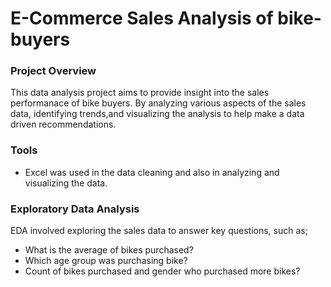 # E-Commerce Sales Analysis of bike-buyers

### Project Overview

This data analysis project aims to provide insight into the sales performanace of bike buyers. By analyzing various aspects of the sales data, identifying trends,and visualizing the analysis to help make a data driven recommendations.

### Tools

- Excel was used in the data cleaning and also in analyzing and visualizing the data.

### Exploratory Data Analysis

EDA involved exploring the sales data to answer key questions, such as;
- What is the average of bikes purchased?
- Which age group was purchasing bike?
- Count of bikes purchased and gender who purchased more bikes?
